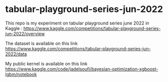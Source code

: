 # tabular-playground-series-jun-2022

This repo is my experiment on tabular playground series june 2022 in Kaggle : https://www.kaggle.com/competitions/tabular-playground-series-jun-2022/overview

The dataset is available on this link https://www.kaggle.com/competitions/tabular-playground-series-jun-2022/data

My public kernel is available on this link https://www.kaggle.com/code/jadelsoufi/bayesian-optimization-xgboost-lgbm/notebook 
